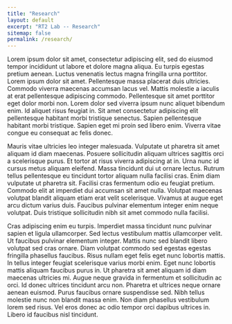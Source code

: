 ```yaml
---
title: "Research"
layout: default
excerpt: "RT2 Lab -- Research"
sitemap: false
permalink: /research/
---
```


Lorem ipsum dolor sit amet, consectetur adipiscing elit, sed do eiusmod tempor incididunt ut labore et dolore magna aliqua. Eu turpis egestas pretium aenean. Luctus venenatis lectus magna fringilla urna porttitor. Lorem ipsum dolor sit amet. Pellentesque massa placerat duis ultricies. Commodo viverra maecenas accumsan lacus vel. Mattis molestie a iaculis at erat pellentesque adipiscing commodo. Pellentesque sit amet porttitor eget dolor morbi non. Lorem dolor sed viverra ipsum nunc aliquet bibendum enim. Id aliquet risus feugiat in. Sit amet consectetur adipiscing elit pellentesque habitant morbi tristique senectus. Sapien pellentesque habitant morbi tristique. Sapien eget mi proin sed libero enim. Viverra vitae congue eu consequat ac felis donec.

Mauris vitae ultricies leo integer malesuada. Vulputate ut pharetra sit amet aliquam id diam maecenas. Posuere sollicitudin aliquam ultrices sagittis orci a scelerisque purus. Et tortor at risus viverra adipiscing at in. Urna nunc id cursus metus aliquam eleifend. Massa tincidunt dui ut ornare lectus. Rutrum tellus pellentesque eu tincidunt tortor aliquam nulla facilisi cras. Enim diam vulputate ut pharetra sit. Facilisi cras fermentum odio eu feugiat pretium. Commodo elit at imperdiet dui accumsan sit amet nulla. Volutpat maecenas volutpat blandit aliquam etiam erat velit scelerisque. Vivamus at augue eget arcu dictum varius duis. Faucibus pulvinar elementum integer enim neque volutpat. Duis tristique sollicitudin nibh sit amet commodo nulla facilisi.

Cras adipiscing enim eu turpis. Imperdiet massa tincidunt nunc pulvinar sapien et ligula ullamcorper. Sed lectus vestibulum mattis ullamcorper velit. Ut faucibus pulvinar elementum integer. Mattis nunc sed blandit libero volutpat sed cras ornare. Diam volutpat commodo sed egestas egestas fringilla phasellus faucibus. Risus nullam eget felis eget nunc lobortis mattis. In tellus integer feugiat scelerisque varius morbi enim. Eget nunc lobortis mattis aliquam faucibus purus in. Ut pharetra sit amet aliquam id diam maecenas ultricies mi. Augue neque gravida in fermentum et sollicitudin ac orci. Id donec ultrices tincidunt arcu non. Pharetra et ultrices neque ornare aenean euismod. Purus faucibus ornare suspendisse sed. Nibh tellus molestie nunc non blandit massa enim. Non diam phasellus vestibulum lorem sed risus. Vel eros donec ac odio tempor orci dapibus ultrices in. Libero id faucibus nisl tincidunt.
